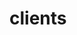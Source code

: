 <!-- generated by markdown-notes-tree -->

# clients

<!-- optional markdown-notes-tree directory description starts here -->

<!-- optional markdown-notes-tree directory description ends here -->


